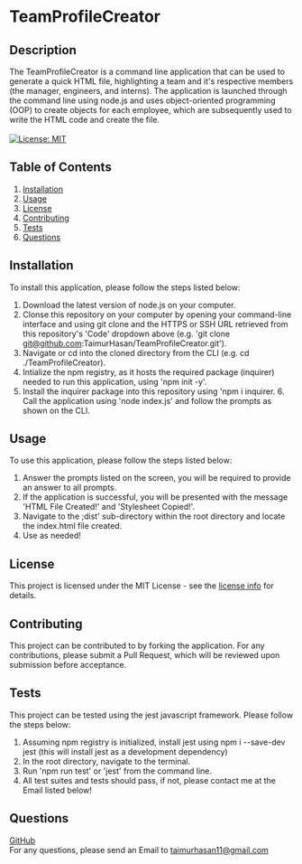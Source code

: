 # TeamProfileCreator
## Description
  The TeamProfileCreator is a command line application that can be used to generate a quick HTML file, highlighting a team and it's respective members (the manager, engineers, and interns). The application is launched through the command line using node.js and uses object-oriented programming (OOP) to create objects for each employee, which are subsequently used to write the HTML code and create the file.
  <br/>
  <br/>
  [![License: MIT](https://img.shields.io/badge/License-MIT-yellow.svg)](https://opensource.org/licenses/MIT)

  ## Table of Contents
  
  1. [ Installation ](#installation)
  2. [ Usage ](#usage)
  3. [ License ](#license)
  4. [ Contributing ](#contributing)
  5. [ Tests ](#tests)
  6. [ Questions ](#questions)
  

  <a name="installation"></a>

  ## Installation
  To install this application, please follow the steps listed below: <br/>
  1. Download the latest version of node.js on your computer. <br/>
  2. Clonse this repository on your computer by opening your command-line interface and using git clone and the HTTPS or SSH URL retrieved from this repository's 'Code' dropdown above (e.g. 'git clone git@github.com:TaimurHasan/TeamProfileCreator.git'). <br/>
  3. Navigate or cd into the cloned directory from the CLI (e.g. cd ./TeamProfileCreator). <br/>
  4. Intialize the npm registry, as it hosts the required package (inquirer) needed to run this application, using 'npm init -y'. <br/>
  5. Install the inquirer package into this repository using 'npm i inquirer. 6. Call the application using 'node index.js' and follow the prompts as shown on the CLI. <br/>

  <a name="usage"></a>

  ## Usage
  To use this application, please follow the steps listed below: <br/> 
  1. Answer the prompts listed on the screen, you will be required to provide an answer to all prompts. <br/> 
  2. If the application is successful, you will be presented with the message 'HTML File Created!' and 'Stylesheet Copied!'. <br/> 
  3. Navigate to the ;dist' sub-directory within the root directory and locate the index.html file created. <br/>
  4. Use as needed!

  
  <a name="license"></a>
  ## License
  This project is licensed under the MIT License - see the [license info](https://opensource.org/licenses/MIT) for details.
  
  
  <a name="contributing"></a>

  ## Contributing

  This project can be contributed to by forking the application. For any contributions, please submit a Pull Request, which will be reviewed upon submission before acceptance.

  <a name="tests"></a>

  ## Tests

  This project can be tested using the jest javascript framework. Please follow the steps below: <br/>
  1. Assuming npm registry is initialized, install jest using npm i --save-dev jest (this will install jest as a development dependency) <br/>
  2. In the root directory, navigate to the terminal. <br/>
  3. Run 'npm run test' or 'jest' from the command line. <br/>
  4. All test suites and tests should pass, if not, please contact me at the Email listed below! <br/>

  <a name="questions"></a>
  
  ## Questions
  
  [GitHub](https://github.com/TaimurHasan) <br/>
  For any questions, please send an Email to [taimurhasan11@gmail.com](mailto:taimurhasan11@gmail.com)

  